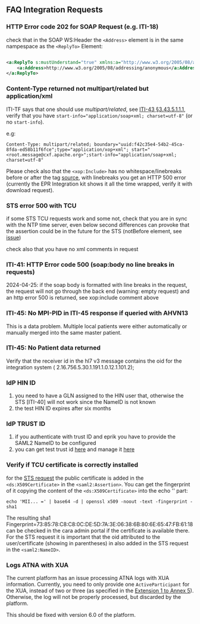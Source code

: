 ## FAQ Integration Requests

### HTTP Error code 202 for SOAP Request (e.g. ITI-18)

check that in the SOAP WS:Header the `<Address>` element is in the same nampespace as the `<ReplyTo>` Element:

```xml

<a:ReplyTo s:mustUnderstand="true" xmlns:a="http://www.w3.org/2005/08/addressing">
    <a:Address>http://www.w3.org/2005/08/addressing/anonymous</a:Address>
</a:ReplyTo>
```

### Content-Type returned not multipart/related but application/xml

ITI-TF says that one should use _multipart/related_,
see [ITI-43 §3.43.5.1.1.1](https://profiles.ihe.net/ITI/TF/Volume2/ITI-43.html#3.43.5.1.1.1),
verify that you have `start-info="application/soap+xml; charset=utf-8"` (or no `start-info`).

e.g:

```
Content-Type: multipart/related; boundary="uuid:f42c35e4-54b2-45ca-8fda-ed58b11f6fce";type="application/xop+xml"; start=" <root.message@cxf.apache.org>";start-info="application/soap+xml; charset=utf-8"
```

Please check also that the `<xop:Include>` has no whitespace/linebreaks before or after the
tag [source](https://profiles.ihe.net/ITI/TF/Volume2/ch-V.html#Appendix%20V:~:text=Example%20of%20XOP-,optimized,-content.%C2%A0%20NOTE%3A%C2%A0%20xop),
with linebreaks you get an HTTP 500 error (currently the EPR Integration kit shows it all the time wrapped, verify it
with download request).

### STS error 500 with TCU

if some STS TCU requests work and some not, check that you are in sync with the NTP time server, even below second
differences can provoke
that the assertion could be in the future for the STS (notBefore element,
see [issue](https://github.com/ahdis/ch-emed-pmp/issues/40))

check also that you have no xml comments in request

### ITI-41: HTTP Error code 500 (soap:body no line breaks in requests)

2024-04-25: if the soap body is formatted with line breaks in the request, the request will not go through the back
end (warning: empty request) and an http error 500 is returned, see xop:include comment above

### ITI-45: No MPI-PID in ITI-45 response if queried with AHVN13

This is a data problem. Multiple local patients were either automatically or manually merged into the same master
patient.

### ITI-45: No Patient data returned

Verify that the receiver id in the hl7 v3 message contains the oid for the integration system (
2.16.756.5.30.1.191.1.0.12.1.101.2);

### IdP HIN ID

1. you need to have a GLN assigned to the HIN user that, otherwise the STS [ITI-40] will not work since the NameID is
   not known
2. the test HIN ID expires after six months

### IdP TRUST ID

1. if you authenticate with trust ID and eprik you have to provide the SAML2 NameID to be configured
2. you can get test trust id [here](https://register-int.trustid.ch/trustid) and manage
   it [here](https://my-int.trustid.ch)

### Verify if TCU certificate is correctly installed

for the [STS request](https://test.ahdis.ch/eprik-cara/#/transaction/1b60dd65-182a-4faf-8df7-edb70ef3184b) the public
certificate is added in the `<ds:X509Certificate>` in the `<saml2:Assertion>`. You can get the fingerprint of it copying
the content of the `<ds:X509Certificate>` into the echo '' part:

```
echo 'MII... =' | base64 -d | openssl x509 -noout -text -fingerprint -sha1
```

The resulting sha1 Fingerprint=73:85:78:C8:C8:0C:DE:5D:7A:3E:06:38:6B:80:6E:65:47:FB:61:18 can be checked in the cara
admin portal if the certificate is available there.
For the STS request it is important that the oid attributed to the user/certificate (showing in parentheses) in also
added in the STS request in the `<saml2:NameID>`.

### Logs ATNA with XUA

The current platform has an issue processing ATNA logs with XUA information.
Currently, you need to only provide one `ActiveParticipant` for the XUA, instead of two or three (as specified in the
[Extension 1 to Annex 5](https://www.fedlex.admin.ch/eli/oc/2023/221/de/annexes)).
Otherwise, the log will not be properly processed, but discarded by the platform.

This should be fixed with version 6.0 of the platform.

